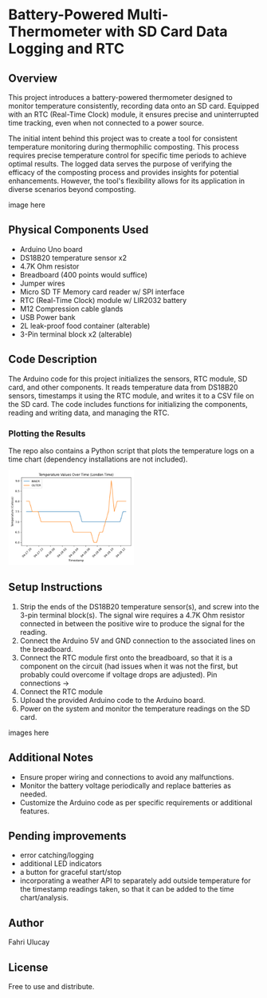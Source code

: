 # Battery-Powered Multi-Thermometer with SD Card Data Logging and RTC

## Overview
This project introduces a battery-powered thermometer designed to monitor temperature consistently, recording data onto an SD card. Equipped with an RTC (Real-Time Clock) module, it ensures precise and uninterrupted time tracking, even when not connected to a power source.

The initial intent behind this project was to create a tool for consistent temperature monitoring during thermophilic composting. This process requires precise temperature control for specific time periods to achieve optimal results. The logged data serves the purpose of verifying the efficacy of the composting process and provides insights for potential enhancements. However, the tool's flexibility allows for its application in diverse scenarios beyond composting.

image here

## Physical Components Used
- Arduino Uno board
- DS18B20 temperature sensor x2
- 4.7K Ohm resistor
- Breadboard (400 points would suffice)
- Jumper wires
- Micro SD TF Memory card reader w/ SPI interface
- RTC (Real-Time Clock) module w/ LIR2032 battery
- M12 Compression cable glands 
- USB Power bank
- 2L leak-proof food container (alterable)
- 3-Pin terminal block x2 (alterable)

## Code Description
The Arduino code for this project initializes the sensors, RTC module, SD card, and other components. It reads temperature data from DS18B20 sensors, timestamps it using the RTC module, and writes it to a CSV file on the SD card. The code includes functions for initializing the components, reading and writing data, and managing the RTC. 

### Plotting the Results
The repo also contains a Python script that plots the temperature logs on a time chart (dependency installations are not included).

<img src="media/images/Figure_1.png" width="50%" height="50%" alt="plot_temp_log.py">


## Setup Instructions
1. Strip the ends of the DS18B20 temperature sensor(s), and screw into the 3-pin terminal block(s). The signal wire requires a 4.7K Ohm resistor connected in between the positive wire to produce the signal for the reading. 
2. Connect the Arduino 5V and GND connection to the associated lines on the breadboard.
3. Connect the RTC module first onto the breadboard, so that it is a component on the circuit (had issues when it was not the first, but probably could overcome if voltage drops are adjusted). Pin connections -> 
4. Connect the RTC module
5. Upload the provided Arduino code to the Arduino board.
6. Power on the system and monitor the temperature readings on the SD card.

images here

## Additional Notes
- Ensure proper wiring and connections to avoid any malfunctions.
- Monitor the battery voltage periodically and replace batteries as needed.
- Customize the Arduino code as per specific requirements or additional features.

## Pending improvements 
- error catching/logging
- additional LED indicators
- a button for graceful start/stop
- incorporating a weather API to separately add outside temperature for the timestamp readings taken, so that it can be added to the time chart/analysis. 


## Author
Fahri Ulucay

## License
Free to use and distribute.


